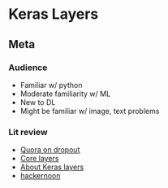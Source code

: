 # Keras Layers

## Meta

### Audience

 - Familiar w/ python
 - Moderate familiarity w/ ML
 - New to DL
 - Might be familiar w/ image, text problems 

### Lit review

 - [Quora on dropout](https://www.quora.com/In-Keras-what-is-a-dense-and-a-dropout-layer)
 - [Core layers](https://keras.io/layers/core/)
 - [About Keras layers](https://keras.io/layers/about-keras-layers/)
 - [hackernoon](https://hackernoon.com/visualizing-parts-of-convolutional-neural-networks-using-keras-and-cats-5cc01b214e59)